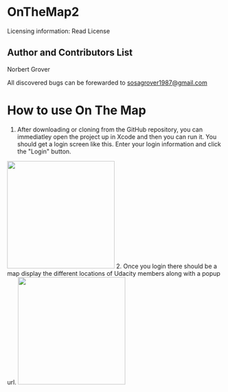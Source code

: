 # OnTheMap2
Licensing information: Read License

Author and Contributors List
------
Norbert Grover

All discovered bugs can be forewarded to sosagrover1987@gmail.com

How to use On The Map
======
1. After downloading or cloning from the GitHub repository, you can immediatley open the project up in Xcode and then you can run it. You should get a login screen like this. Enter your login information and click the "Login" button.
 <img src="https://user-images.githubusercontent.com/12214205/33785106-8310b1a0-dc18-11e7-94b3-0ddc74a097ee.png" height="250"> 
2. Once you login there should be a map display the different locations of Udacity members along with a popup url.
<img src="https://user-images.githubusercontent.com/12214205/33788339-74d3330c-dc26-11e7-9f64-ba1938b74f64.png" height="250">


